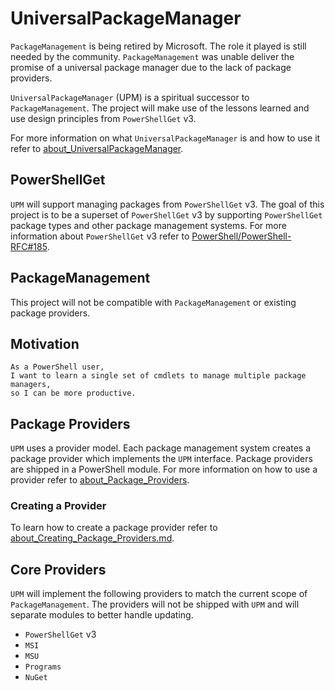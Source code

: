 # UniversalPackageManager

`PackageManagement` is being retired by Microsoft.
The role it played is still needed by the community.
`PackageManagement` was unable deliver the promise of a universal package manager due to the lack of package providers.

`UniversalPackageManager` (UPM) is a spiritual successor to `PackageManagement`.
The project will make use of the lessons learned and use design principles from `PowerShellGet` v3.

For more information on what `UniversalPackageManager` is and how to use it refer to [about_UniversalPackageManager](docs\en-US\about_UniversalPackageManager.md).

## PowerShellGet

`UPM` will support managing packages from `PowerShellGet` v3.
The goal of this project is to be a superset of `PowerShellGet` v3 by supporting `PowerShellGet` package types and other package management systems. For more information about `PowerShellGet` v3 refer to [PowerShell/PowerShell-RFC#185](https://github.com/PowerShell/PowerShell-RFC/pull/185).

## PackageManagement

This project will not be compatible with `PackageManagement` or existing package providers.

## Motivation

```none
As a PowerShell user,
I want to learn a single set of cmdlets to manage multiple package managers,
so I can be more productive.
```

## Package Providers

`UPM` uses a provider model.
Each package management system creates a package provider which implements the `UPM` interface.
Package providers are shipped in a PowerShell module. For more information on how to use a provider refer to [about_Package_Providers](docs\en-US\about_Package_Providers).

### Creating a Provider

To learn how to create a package provider refer to [about_Creating_Package_Providers.md](docs\en-US\about_Creating_Package_Providers.md).

## Core Providers

`UPM` will implement the following providers to match the current scope of `PackageManagement`.
The providers will not be shipped with `UPM` and will separate modules to better handle updating.

- `PowerShellGet` v3
- `MSI`
- `MSU`
- `Programs`
- `NuGet`
